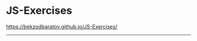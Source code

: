 # JS-Exercises
https://bekzodbaratov.github.io/JS-Exercises/

--------------------------------------------------
